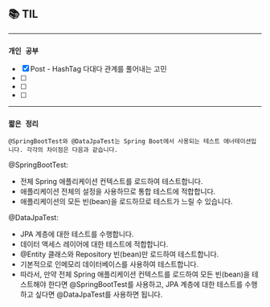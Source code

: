
## 📚 TIL

---

### `개인 공부`
- [X] Post - HashTag 다대다 관계를 풀어내는 고민
- [ ]
- [ ]
- [ ]

---
### `짧은 정리`

`@SpringBootTest와 @DataJpaTest는 Spring Boot에서 사용되는 테스트 애너테이션입니다. 각각의 차이점은 다음과 같습니다.`

@SpringBootTest:
- 전체 Spring 애플리케이션 컨텍스트를 로드하여 테스트합니다.
- 애플리케이션 전체의 설정을 사용하므로 통합 테스트에 적합합니다.
- 애플리케이션의 모든 빈(bean)을 로드하므로 테스트가 느릴 수 있습니다.

@DataJpaTest:
- JPA 계층에 대한 테스트를 수행합니다.
- 데이터 액세스 레이어에 대한 테스트에 적합합니다.
- @Entity 클래스와 Repository 빈(bean)만 로드하여 테스트합니다.
- 기본적으로 인메모리 데이터베이스를 사용하여 테스트합니다.
- 따라서, 만약 전체 Spring 애플리케이션 컨텍스트를 로드하여 모든 빈(bean)을 테스트해야 한다면 @SpringBootTest를 사용하고, JPA 계층에 대한 테스트를 수행하고 싶다면 @DataJpaTest를 사용하면 됩니다.
